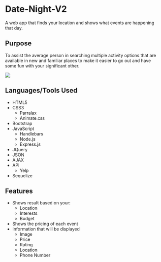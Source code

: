 # Date-Night-V2
A web app that finds your location and shows what events are happening that day.

## Purpose
To assist the average person in searching multiple activity options that are available in new and familiar places to make it easier to go out and have some fun with your significant other. 

![](public/images/homepage.PNG)

## Languages/Tools Used
- HTML5
- CSS3
  - Parralax
  - Animate.css
- Bootstrap
- JavaScript
  - Handlebars
  - Node.js
  - Express.js
- JQuery
- JSON
- AJAX
- API
  - Yelp
- Sequelize

## Features
- Shows result based on your: 
  - Location 
  - Interests
  - Budget
- Shows the pricing of each event
- Information that will be displayed
  - Image
  - Price
  - Rating
  - Location
  - Phone Number
  

 

 

